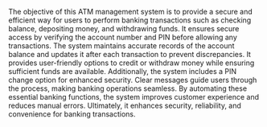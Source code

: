 The objective of this ATM management system is to provide a secure and efficient way for users to perform banking transactions such as 
checking balance, depositing money, and withdrawing funds. It ensures secure access by verifying the account number and PIN before 
allowing any transactions. The system maintains accurate records of the account balance and updates it after each transaction to 
prevent discrepancies. It provides user-friendly options to credit or withdraw money while ensuring sufficient funds are available. 
Additionally, the system includes a PIN change option for enhanced security. Clear messages guide users through the process, making 
banking operations seamless. By automating these essential banking functions, the system improves customer experience and reduces 
manual errors. Ultimately, it enhances security, reliability, and convenience for banking transactions.